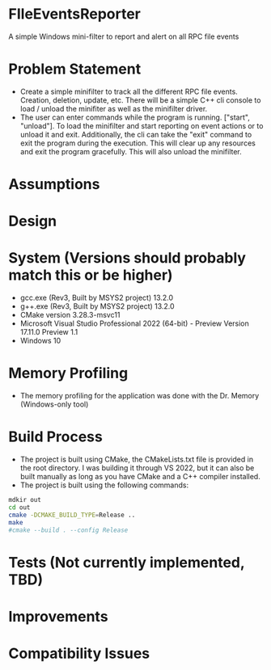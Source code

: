 # FIleEventsReporter
A simple Windows mini-filter to report and alert on all RPC file events

# Problem Statement
- Create a simple minifilter to track all the different RPC file events. Creation, deletion, update, etc. There will be a simple C++ cli console to load / unload the minifiter as well as the minifilter driver.
- The user can enter commands while the program is running. ["start", "unload"]. To load the minifilter and start reporting on event actions or to unload it and exit. Additionally, the cli can take the "exit"
command to exit the program during the execution. This will clear up any resources and exit the program gracefully. This will also unload the minifilter.

# Assumptions

# Design

# System (Versions should probably match this or be higher)
- gcc.exe (Rev3, Built by MSYS2 project) 13.2.0
- g++.exe (Rev3, Built by MSYS2 project) 13.2.0
- CMake version 3.28.3-msvc11
- Microsoft Visual Studio Professional 2022 (64-bit) - Preview Version 17.11.0 Preview 1.1
- Windows 10

# Memory Profiling
- The memory profiling for the application was done with the Dr. Memory (Windows-only tool) 

# Build Process
- The project is built using CMake, the CMakeLists.txt file is provided in the root directory. I was building it through VS 2022, but it can also be built manually as long as you have CMake and a C++ compiler installed.
- The project is built using the following commands:
```sh
mdkir out
cd out
cmake -DCMAKE_BUILD_TYPE=Release ..
make 
#cmake --build . --config Release
```

# Tests (Not currently implemented, TBD)

# Improvements

# Compatibility Issues